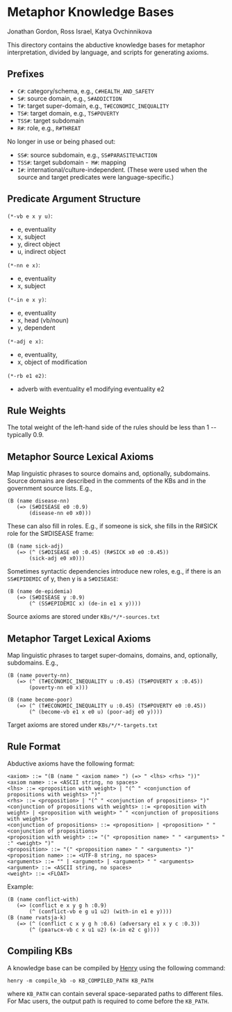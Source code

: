 # Metaphor Knowledge Bases
Jonathan Gordon, Ross Israel, Katya Ovchinnikova

This directory contains the abductive knowledge bases for metaphor
interpretation, divided by language, and scripts for generating axioms.


## Prefixes

- `C#`: category/schema, e.g., `C#HEALTH_AND_SAFETY`
- `S#`: source domain, e.g., `S#ADDICTION`
- `T#`: target super-domain, e.g., `T#ECONOMIC_INEQUALITY`
- `TS#`: target domain, e.g., `TS#POVERTY`
- `TSS#`: target subdomain
- `R#`: role, e.g., `R#THREAT`

No longer in use or being phased out:
- `SS#`: source subdomain, e.g., `SS#PARASITE%ACTION`
- `TSS#`: target subdomain
-` M#`: mapping
- `I#`: international/culture-independent. (These were used when the source
  and target predicates were language-specific.)


## Predicate Argument Structure

`(*-vb e x y u)`:
- e, eventuality
- x, subject
- y, direct object
- u, indirect object

`(*-nn e x)`:
- e, eventuality
- x, subject

`(*-in e x y)`:
- e, eventuality
- x, head (vb/noun)
- y, dependent

`(*-adj e x)`:
- e, eventuality,
- x, object of modification

`(*-rb e1 e2)`:
- adverb with eventuality e1 modifying eventuality e2


## Rule Weights

The total weight of the left-hand side of the rules should be less than
1 -- typically 0.9.


## Metaphor Source Lexical Axioms

Map linguistic phrases to source domains and, optionally, subdomains.
Source domains are described in the comments of the KBs and in the
government source lists. E.g.,

    (B (name disease-nn)
       (=> (S#DISEASE e0 :0.9)
           (disease-nn e0 x0)))

These can also fill in roles. E.g., if someone is sick, she fills in the
R#SICK role for the S#DISEASE frame:

    (B (name sick-adj)
       (=> (^ (S#DISEASE e0 :0.45) (R#SICK x0 e0 :0.45))
           (sick-adj e0 x0)))

Sometimes syntactic dependencies introduce new roles, e.g., if there is
an `SS#EPIDEMIC` of y, then y is a `S#DISEASE`:

    (B (name de-epidemia)
       (=> (S#DISEASE y :0.9)
           (^ (SS#EPIDEMIC x) (de-in e1 x y))))

Source axioms are stored under `KBs/*/*-sources.txt`


## Metaphor Target Lexical Axioms

Map linguistic phrases to target super-domains, domains, and,
optionally, subdomains. E.g.,

    (B (name poverty-nn)
       (=> (^ (T#ECONOMIC_INEQUALITY u :0.45) (TS#POVERTY x :0.45))
           (poverty-nn e0 x)))

    (B (name become-poor)
       (=> (^ (T#ECONOMIC_INEQUALITY u :0.45) (TS#POVERTY e0 :0.45))
           (^ (become-vb e1 x e0 u) (poor-adj e0 y))))

Target axioms are stored under `KBs/*/*-targets.txt`


## Rule Format

Abductive axioms have the following format:

```
<axiom> ::= "(B (name " <axiom name> ") (=> " <lhs> <rhs> "))"
<axiom name> ::= <ASCII string, no spaces>
<lhs> ::= <proposition with weight> | "(^ " <conjunction of propositions with weights> ")"
<rhs> ::= <proposition> | "(^ " <conjunction of propositions> ")"
<conjunction of propositions with weights> ::= <proposition with weight> | <proposition with weight> " " <conjunction of propositions with weights>
<conjunction of propositions> ::= <proposition> | <proposition> " " <conjunction of propositions>
<proposition with weight> ::= "(" <proposition name> " " <arguments> " :" <weight> ")"
<proposition> ::= "(" <proposition name> " " <arguments> ")"
<proposition name> ::= <UTF-8 string, no spaces>
<arguments> ::= "" | <argument> | <argument> " " <arguments>
<argument> ::= <ASCII string, no spaces>
<weight> ::= <FLOAT>
```

Example:

```
(B (name conflict-with)
   (=> (conflict e x y g h :0.9)
       (^ (conflict-vb e g u1 u2) (with-in e1 e y))))
(B (name rvatsja-k)
   (=> (^ (conflict c x y g h :0.6) (adversary e1 x y c :0.3))
       (^ (рваться-vb c x u1 u2) (к-in e2 c g))))
```


## Compiling KBs

A knowledge base can be compiled by
[Henry](https://github.com/naoya-i/henry-n700) using the following command:

    henry -m compile_kb -o KB_COMPILED_PATH KB_PATH

where `KB_PATH` can contain several space-separated paths to different files.
For Mac users, the output path is required to come before the `KB_PATH`.
